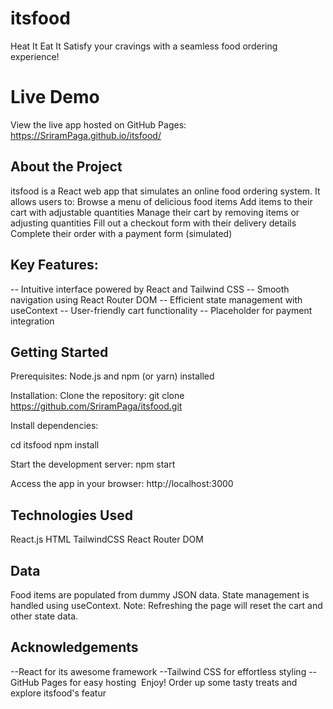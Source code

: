 # itsfood
Heat It Eat It
Satisfy your cravings with a seamless food ordering experience!

# Live Demo
View the live app hosted on GitHub Pages: https://SriramPaga.github.io/itsfood/

## About the Project
itsfood is a React web app that simulates an online food ordering system. It allows users to:
Browse a menu of delicious food items
Add items to their cart with adjustable quantities
Manage their cart by removing items or adjusting quantities
Fill out a checkout form with their delivery details
Complete their order with a payment form (simulated)


## Key Features:
-- Intuitive interface powered by React and Tailwind CSS
-- Smooth navigation using React Router DOM
-- Efficient state management with useContext
-- User-friendly cart functionality
-- Placeholder for payment integration

## Getting Started

Prerequisites:
Node.js and npm (or yarn) installed

Installation:
Clone the repository:
git clone https://github.com/SriramPaga/itsfood.git

Install dependencies:


cd itsfood
npm install

Start the development server:
npm start

Access the app in your browser: http://localhost:3000

## ️Technologies Used
React.js
HTML
TailwindCSS
React Router DOM

## ️Data
Food items are populated from dummy JSON data.
State management is handled using useContext.
Note: Refreshing the page will reset the cart and other state data.

## Acknowledgements
--React for its awesome framework
--Tailwind CSS for effortless styling
--GitHub Pages for easy hosting
️
Enjoy!
Order up some tasty treats and explore itsfood's featur